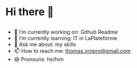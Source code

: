 # Hi there 👋


##
- 🔭 I’m currently working on: Github Readme 
- 🌱 I’m currently learning: IT in LaPlateforme 
- 💬 Ask me about: my skills
- 📫 How to reach me: thomas.vrnpro@gmail.com
- 😄 Pronouns: he/him
